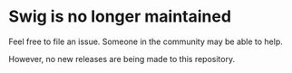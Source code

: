 # Swig is no longer maintained

Feel free to file an issue. Someone in the community may be able to help.

However, no new releases are being made to this repository. 
